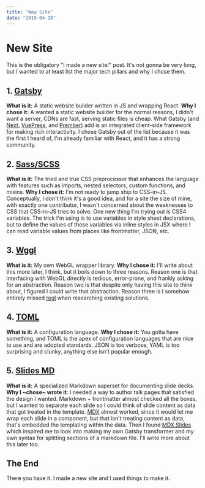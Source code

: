 ```yaml
---
title: "New Site"
date: "2019-04-18"
---
```


# New Site

This is the obligatory "I made a new site!" post. It's not gonna be very long, but I wanted to at least
list the major tech pillars and why I chose them.

## 1. [Gatsby](https://www.gatsbyjs.org/)

**What is it:** A static website builder written in JS and wrapping React.
**Why I chose it:** A wanted a static website builder for the normal reasons, I didn't want a server,
CDNs are fast, serving static files is cheap. What Gatsby (and [Next](https://nextjs.org/), [VuePress](https://vuepress.vuejs.org/), and [Prember](https://github.com/ef4/prember)) add is an integrated client-side framework for making rich interactivity. I chose Gatsby out of the list because it was the first I heard of, I'm already familiar with React,
and it has a strong community.

## 2. [Sass/SCSS](https://sass-lang.com/)

**What is it:** The tried and true CSS preprocessor that enhances the language with features such as imports,
nested selectors, custom functions, and mixins.
**Why I chose it:** I'm not ready to jump ship to CSS-in-JS. Conceptually, I don't think it's a good idea,
and for a site the size of mine, with exactly one contributor, I wasn't concerned about the weaknesses to CSS that
CSS-in-JS tries to solve. One new thing I'm trying out is CSS4 variables. The trick I'm using is to use variables in
style sheet declarations, but to define the values of those variables via inline styles in JSX where I can read variable
values from places like frontmatter, JSON, etc.

## 3. [Wggl](https://github.com/dingoeatingfuzz/wggl)

**What is it:** My own WebGL wrapper library.
**Why I chose it:** I'll write about this more later, I think, but it boils down to three reasons. Reason one is that
interfacing with WebGL directly is tedious, error-prone, and frankly asking for an abstraction. Reason two is that despite
only having this site to think about, I figured I could write that abstraction. Reason three is I somehow entirely missed
[regl](http://regl.party/) when researching existing solutions.

## 4. [TOML](https://github.com/toml-lang/toml)

**What is it:** A configuration language.
**Why I chose it:** You gotta have something, and TOML is the apex of configuration languages that are nice to use and are
adopted standards. JSON is too verbose, YAML is too surprising and clunky, anything else isn't popular enough.

## 5. [Slides MD](https://github.com/DingoEatingFuzz/mlange-2018/blob/master/transformers/slides-md.js)

**What is it:** A specialized Markdown superset for documenting slide decks.
**Why I ~chose~ wrote it**: I needed a way to author talk pages that satisfied the design I wanted. Markdown + frontmatter almost checked all the boxes, but I wanted to separate each slide so I could think of slide content as data that got treated in the template. [MDX](https://mdxjs.com/) almost worked, since it would let me wrap each slide in a component, but that isn't treating content as data, that's embedded the templating within the data. Then I found [MDX Slides](https://github.com/jxnblk/mdx-deck) which inspired me to look into making my own Gatsby transformer and my own syntax for splitting sections of a markdown file. I'll write more about this later too.

## The End

There you have it. I made a new site and I used things to make it.
